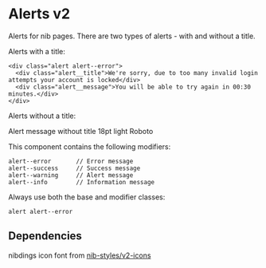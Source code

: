 Alerts v2
=========

Alerts for nib pages. There are two types of alerts - with and without a title.

Alerts with a title:

    <div class="alert alert--error">
      <div class="alert__title">We're sorry, due to too many invalid login attempts your account is locked</div>
      <div class="alert__message">You will be able to try again in 00:30 minutes.</div>
    </div>

Alerts without a title:
    <div class="alert alert--error">
      <div class="alert__message--single">Alert message without title 18pt light Roboto</div>
    </div>

This component contains the following modifiers:

    alert--error       // Error message
    alert--success     // Success message
    alert--warning     // Alert message
    alert--info        // Information message

Always use both the base and modifier classes:

    alert alert--error

## Dependencies

nibdings icon font from [nib-styles/v2-icons](https://github.com/nib-styles/v2-icons)

